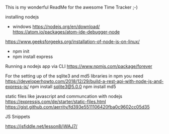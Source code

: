 This is my wonderful ReadMe for the awesome Time Tracker ;-)

installing nodejs
* windows
  https://nodejs.org/en/download/
  https://atom.io/packages/atom-ide-debugger-node


https://www.geeksforgeeks.org/installation-of-node-js-on-linux/
* npm init
* npm install express

Running a nodejs app via CLI
https://www.npmjs.com/package/forever


For the setting up of the sqlite3 and md5 libraries in npm you need
https://developerhowto.com/2018/12/29/build-a-rest-api-with-node-js-and-express-js/
npm install sqlite3@5.0.0
npm install md5


static files like javascript and communcation with nodejs
https://expressjs.com/de/starter/static-files.html
https://gist.github.com/aerrity/fd393e5511106420fba0c9602cc05d35


JS Snippets

https://jsfiddle.net/lesson8/jWAJ7/
